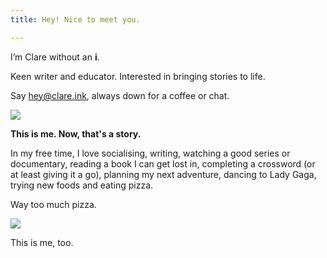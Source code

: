 ```yaml
---
title: Hey! Nice to meet you.

---
```

I’m Clare without an **i**.

Keen writer and educator. Interested in bringing stories to life.

Say hey@clare.ink, always down for a coffee or chat.

![](/unadjustednonraw_thumb_546e.jpg)

**This is me. Now, that's a story.**

In my free time, I love socialising, writing, watching a good series or documentary, reading a book I can get lost in, completing a crossword (or at least giving it a go), planning my next adventure, dancing to Lady Gaga, trying new foods and eating pizza.

Way too much pizza.

![](/unadjustednonraw_thumb_540b.jpg)

This is me, too.